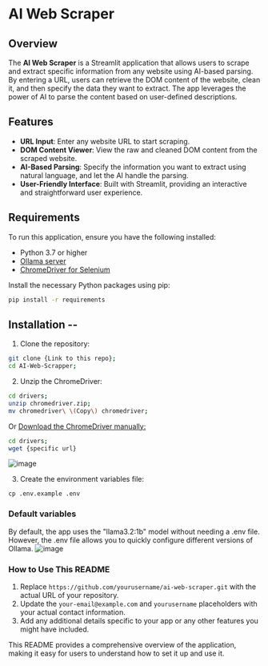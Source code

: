 # AI Web Scraper

## Overview

The **AI Web Scraper** is a Streamlit application that allows users to scrape and extract specific information from any website using AI-based parsing. By entering a URL, users can retrieve the DOM content of the website, clean it, and then specify the data they want to extract. The app leverages the power of AI to parse the content based on user-defined descriptions.

## Features

- **URL Input**: Enter any website URL to start scraping.
- **DOM Content Viewer**: View the raw and cleaned DOM content from the scraped website.
- **AI-Based Parsing**: Specify the information you want to extract using natural language, and let the AI handle the parsing.
- **User-Friendly Interface**: Built with Streamlit, providing an interactive and straightforward user experience.

## Requirements

To run this application, ensure you have the following installed:

- Python 3.7 or higher
- [Ollama server](https://ollama.com/download)
- [ChromeDriver for Selenium](https://googlechromelabs.github.io/chrome-for-testing/#stable)

Install the necessary Python packages using pip:

```bash
pip install -r requirements
```



## Installation --
1. Clone the repository:
```bash
git clone {Link to this repo};
cd AI-Web-Scrapper;
```

2. Unzip the ChromeDriver:
```bash 
cd drivers;
unzip chromedriver.zip; 
mv chromedriver\ \(Copy\) chromedriver;
```

Or [Download the ChromeDriver manually:](https://googlechromelabs.github.io/chrome-for-testing/#stable)
```bash 
cd drivers;
wget {specific url}
```

![image](https://github.com/user-attachments/assets/c62099d0-88aa-4313-8cee-575a2ff6d0d2)

3. Create the environment variables file:
```
cp .env.example .env
```
### Default variables
By default, the app uses the "llama3.2:1b" model without needing a .env file. However, the .env file allows you to quickly configure different versions of Ollama.
![image](https://github.com/user-attachments/assets/67068406-f185-4c59-b72a-04d52bd46164)

### How to Use This README

1. Replace `https://github.com/yourusername/ai-web-scraper.git` with the actual URL of your repository.
2. Update the `your-email@example.com` and `yourusername` placeholders with your actual contact information.
3. Add any additional details specific to your app or any other features you might have included.

This README provides a comprehensive overview of the application, making it easy for users to understand how to set it up and use it.
